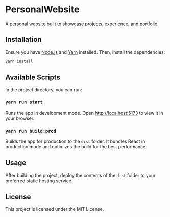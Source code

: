 # PersonalWebsite

A personal website built to showcase projects, experience, and portfolio.

## Installation

Ensure you have [Node.js](https://nodejs.org/) and [Yarn](https://yarnpkg.com/) installed. Then, install the dependencies:

```bash
yarn install
```

## Available Scripts

In the project directory, you can run:

### `yarn run start`

Runs the app in development mode. Open [http://localhost:5173](http://localhost:5173) to view it in your browser.

### `yarn run build:prod`

Builds the app for production to the `dist` folder. It bundles React in production mode and optimizes the build for the best performance.

## Usage

After building the project, deploy the contents of the `dist` folder to your preferred static hosting service.

## License

This project is licensed under the MIT License.
